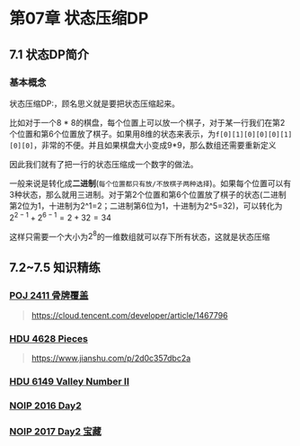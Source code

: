 # 第07章 状态压缩DP
## 7.1 状态DP简介
### 基本概念
状态压缩DP:，顾名思义就是要把状态压缩起来。

比如对于一个8 * 8的棋盘，每个位置上可以放一个棋子，对于某一行我们在第2个位置和第6个位置放了棋子。如果用8维的状态来表示，为`f[0][1][0][0][0][1][0][0]`，非常的不便。并且如果棋盘大小变成9*9，那么数组还需要重新定义

因此我们就有了把一行的状态压缩成一个数字的做法。

一般来说是转化成**二进制**(`每个位置都只有放/不放棋子两种选择`)。如果每个位置可以有3种状态，那么就用三进制。对于第2个位置和第6个位置放了棋子的状态(二进制第2位为1，十进制为2^1=2；二进制第6位为1，十进制为2^5=32)，可以转化为$2^{2 - 1} + 2^{6 - 1} = 2 + 32 = 34$

这样只需要一个大小为$2^8$的一维数组就可以存下所有状态，这就是状态压缩

## 7.2~7.5 知识精练
### [POJ 2411 骨牌覆盖](http://www.51nod.com/Challenge/Problem.html#problemId=1033)
> https://cloud.tencent.com/developer/article/1467796
### [HDU 4628 Pieces](http://acm.hdu.edu.cn/showproblem.php?pid=4628)
> https://www.jianshu.com/p/2d0c357dbc2a
### [HDU 6149 Valley Number II](http://acm.hdu.edu.cn/showproblem.php?pid=6149)
### [NOIP 2016 Day2](https://www.luogu.com.cn/problem/P2831)
### [NOIP 2017 Day2 宝藏](https://www.luogu.com.cn/problem/P3959)